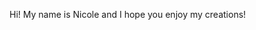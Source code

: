 Hi! My name is Nicole and I hope you enjoy my creations!

<!---
nicog3314/nicog3314 is a ✨ special ✨ repository because its `README.md` (this file) appears on your GitHub profile.
You can click the Preview link to take a look at your changes.
--->
